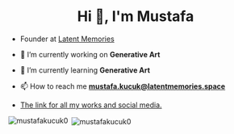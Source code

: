 <h1 align="center">Hi 👋, I'm Mustafa</h1>

- Founder at [Latent Memories](https://latentmemories.space)

- 🔭 I’m currently working on **Generative Art**

- 🌱 I’m currently learning **Generative Art**

- 📫 How to reach me **mustafa.kucuk@latentmemories.space**

- [The link for all my works and social media.](https://linktr.ee/mustafakucuk0)

<p><img align="left" src="https://github-readme-stats.vercel.app/api/top-langs/?username=mustafakucuk0&layout=compact&hide=html" alt="mustafakucuk0" /></p>

<p>&nbsp;<img align="center" src="https://github-readme-stats.vercel.app/api?username=mustafakucuk0&show_icons=true" alt="mustafakucuk0" /></p>
